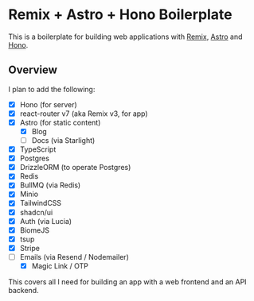 # Remix + Astro + Hono Boilerplate

This is a boilerplate for building web applications with [Remix](https://remix.run), [Astro](https://astro.build) and [Hono](https://hono.dev).

## Overview

I plan to add the following:

- [x] Hono (for server)
- [x] react-router v7 (aka Remix v3, for app)
- [x] Astro (for static content)
  - [x] Blog
  - [ ] Docs (via Starlight)
- [x] TypeScript
- [x] Postgres
- [x] DrizzleORM (to operate Postgres)
- [x] Redis
- [x] BullMQ (via Redis)
- [x] Minio
- [x] TailwindCSS
- [x] shadcn/ui
- [x] Auth (via Lucia)
- [x] BiomeJS
- [x] tsup
- [x] Stripe
- [ ] Emails (via Resend / Nodemailer)
  - [x] Magic Link / OTP

This covers all I need for building an app with a web frontend and an API backend.
